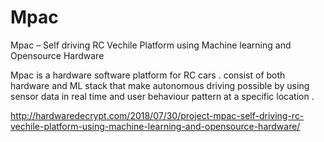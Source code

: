 # Mpac
Mpac – Self driving RC Vechile Platform using Machine learning and Opensource Hardware


Mpac  is a hardware software platform for RC  cars . consist of both hardware and ML stack that make autonomous driving possible by using sensor data in real time and user behaviour pattern at a specific location . 

http://hardwaredecrypt.com/2018/07/30/project-mpac-self-driving-rc-vechile-platform-using-machine-learning-and-opensource-hardware/
